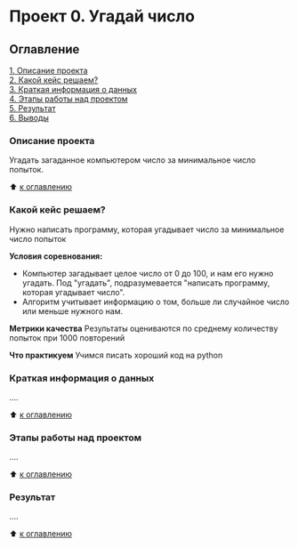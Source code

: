 # Проект 0. Угадай число

## Оглавление
[1. Описание проекта](https://github.com/Ro-Ksu/sf_data_science/tree/main/project_0/README.md#Описание-проекта)  
[2. Какой кейс решаем?](https://github.com/Ro-Ksu/sf_data_science/tree/main/project_0/README.md#Какой-кейс-решаем)  
[3. Краткая информация о данных](https://github.com/Ro-Ksu/sf_data_science/tree/main/project_0/README.md#Краткая-информация-о-данных)  
[4. Этапы работы над проектом](https://github.com/Ro-Ksu/sf_data_science/tree/main/project_0/README.md#Этапы-работы-над-проетком)  
[5. Результат](https://github.com/Ro-Ksu/sf_data_science/tree/main/project_0/README.md#Результат)  
[6. Выводы](https://github.com/Ro-Ksu/sf_data_science/tree/main/project_0/README.md#Выводы)

### Описание проекта
Угадать загаданное компьютером число за минимальное число попыток.

:arrow_up: [к оглавлению](https://github.com/Ro-Ksu/sf_data_science/tree/main/project_0/README.md#Оглавение)


### Какой кейс решаем?
Нужно написать программу, которая угадывает число за минимальное число попыток

**Условия соревнования:**
- Компьютер загадывает целое число от 0 до 100, и нам его нужно угадать. Под "угадать", подразумевается "написать программу, которая угадывает число".
- Алгоритм учитывает информацию о том, больше ли случайное число или меньше нужного нам.

**Метрики качества**
Результаты оцениваются по среднему количеству попыток при 1000 повторений

**Что практикуем**
Учимся писать хороший код на python


### Краткая информация о данных
....

:arrow_up: [к оглавлению](https://github.com/Ro-Ksu/sf_data_science/tree/main/project_0/README.md#Оглавение)

### Этапы работы над проектом
....

:arrow_up: [к оглавлению](https://github.com/Ro-Ksu/sf_data_science/tree/main/project_0/README.md#Оглавение)

### Результат
....

:arrow_up: [к оглавлению](https://github.com/Ro-Ksu/sf_data_science/tree/main/project_0/README.md#Оглавение)